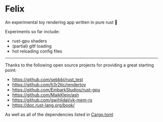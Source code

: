 
# Felix

An experimental toy rendering app written in pure rust 🦀

Experiments so far include:
* rust-gpu shaders
* (partial) gltf loading
* hot reloading config files

---

Thanks to the following open source projects for providing a great starting point:

- https://github.com/sebbbi/rust_test
- https://github.com/h3r2tic/rendertoy
- https://github.com/EmbarkStudios/rust-gpu
- https://github.com/MaikKlein/ash
- https://github.com/gwihlidal/vk-mem-rs
- https://doc.rust-lang.org/book/

As well as all of the dependencies listed in [Cargo.toml](Cargo.toml)
